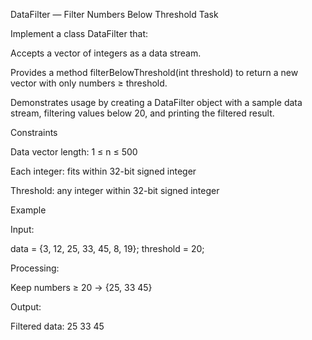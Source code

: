 DataFilter — Filter Numbers Below Threshold
Task

Implement a class DataFilter that:

Accepts a vector of integers as a data stream.

Provides a method filterBelowThreshold(int threshold) to return a new vector with only numbers ≥ threshold.

Demonstrates usage by creating a DataFilter object with a sample data stream, filtering values below 20, and printing the filtered result.

Constraints

Data vector length: 1 ≤ n ≤ 500

Each integer: fits within 32-bit signed integer

Threshold: any integer within 32-bit signed integer

Example

Input:

data = {3, 12, 25, 33, 45, 8, 19};
threshold = 20;


Processing:

Keep numbers ≥ 20 → {25, 33 45}

Output:

Filtered data: 25 33 45 